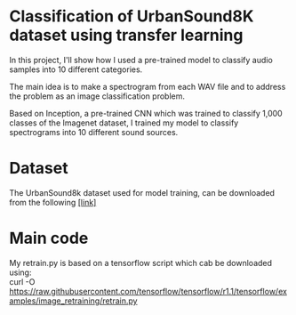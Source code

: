 # Classification of UrbanSound8K dataset using transfer learning

In this project, I'll show how I used a pre-trained model to classify audio samples into 10 different categories.

The main idea is to make a spectrogram from each WAV file and to address the problem as an image classification problem.

Based on Inception, a pre-trained CNN which was trained to classify 1,000 classes of the Imagenet dataset, I trained my model to classify spectrograms into 10 different sound sources.

# Dataset
The UrbanSound8k dataset used for model training, can be downloaded from the following [[link]](https://urbansounddataset.weebly.com/urbansound8k.html)

# Main code

My retrain.py is based on a tensorflow script which cab be downloaded using:   
  curl -O 
https://raw.githubusercontent.com/tensorflow/tensorflow/r1.1/tensorflow/examples/image_retraining/retrain.py

